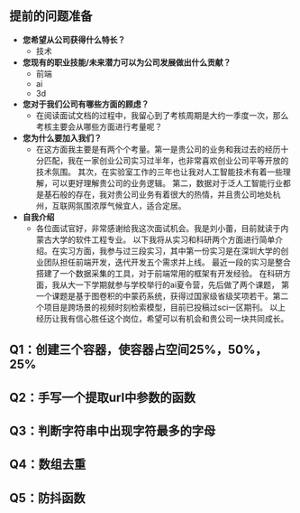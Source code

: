 ## 提前的问题准备
- **您希望从公司获得什么特长？**
  - 技术
- **您现有的职业技能/未来潜力可以为公司发展做出什么贡献？**
  - 前端
  - ai
  - 3d
- **您对于我们公司有哪些方面的顾虑？**
  - 在阅读面试文档的过程中，我留心到了考核周期是大约一季度一次，那么考核主要会从哪些方面进行考量呢？
- **您为什么要加入我们？**
  - 在这方面我主要是有两个个考量。第一是贵公司的业务和我过去的经历十分匹配，我在一家创业公司实习过半年，也非常喜欢创业公司平等开放的技术氛围。
  其次，在实验室工作的三年也让我对人工智能技术有着一些理解，可以更好理解贵公司的业务逻辑。
  第二，数据对于泛人工智能行业都是基石般的存在，我对贵公司业务有着很大的热情，并且贵公司地处杭州，互联网氛围浓厚气候宜人，适合定居。
- **自我介绍**
  - 各位面试官好，非常感谢给我这次面试机会。我是刘小蕾，目前就读于内蒙古大学的软件工程专业。
  以下我将从实习和科研两个方面进行简单介绍。在实习方面，我参与过三段实习，其中第一份实习是在深圳大学的创业团队担任前端开发，迭代开发五个需求并上线。
  最近一段的实习是整合搭建了一个数据采集的工具，对于前端常用的框架有开发经验。
  在科研方面，我从大一下学期就参与学校举行的ai夏令营，先后做了两个课题，
  第一个课题是基于图卷积的中蒙药系统，获得过国家级省级奖项若干。第二个项目是跨场景的视频时刻检索模型，目前已投稿过sci一区期刊。
  以上经历让我有信心胜任这个岗位，希望可以有机会和贵公司一块共同成长。

## Q1：创建三个容器，使容器占空间25%，50%，25%
## Q2：手写一个提取url中参数的函数
## Q3：判断字符串中出现字符最多的字母
## Q4：数组去重
## Q5：防抖函数